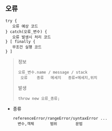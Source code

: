## 오류
```angular2html
try {
   오류 예상 코드
} catch(오류_변수) {
   오류 발생시 처리 코드
} [ finally {
   무조건 실행 코드
} ]
```
>정보
>```
>오류_변수.name / message / stack
>  오류    종류   메세지   종류+메세지,위치
>```
>발생
>```
>throw new 오류_종류;
>```
  
+ 종류
  ```angular2html
  referenceError/rangeError/syntaxError ...
    변수,객체       범위        문법
  ```
